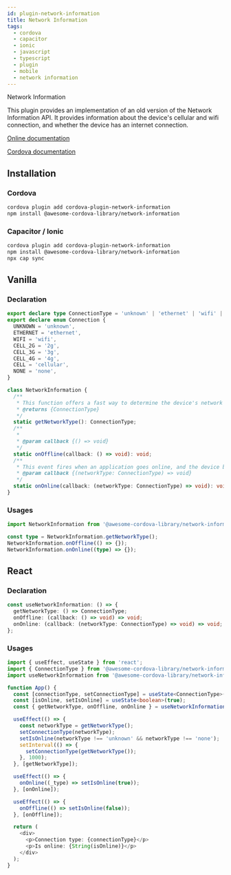 ```yaml
---
id: plugin-network-information
title: Network Information
tags:
  - cordova
  - capacitor
  - ionic
  - javascript
  - typescript
  - plugin
  - mobile
  - network information
---
```


Network Information

This plugin provides an implementation of an old version of the Network Information API. It provides information about the device's cellular and wifi connection, and whether the device has an internet connection.

[Online documentation](https://awesomecordovalibrary.com)

[Cordova documentation](https://cordova.apache.org/docs/en/11.x/reference/cordova-plugin-network-information/index.html)

## Installation

### Cordova

```sh
cordova plugin add cordova-plugin-network-information
npm install @awesome-cordova-library/network-information
```

### Capacitor / Ionic

```bash
cordova plugin add cordova-plugin-network-information
npm install @awesome-cordova-library/network-information
npx cap sync
```

## Vanilla

### Declaration

```typescript
export declare type ConnectionType = 'unknown' | 'ethernet' | 'wifi' | '2g' | '3g' | '4g' | 'cellular' | 'none';
export declare enum Connection {
  UNKNOWN = 'unknown',
  ETHERNET = 'ethernet',
  WIFI = 'wifi',
  CELL_2G = '2g',
  CELL_3G = '3g',
  CELL_4G = '4g',
  CELL = 'cellular',
  NONE = 'none',
}

class NetworkInformation {
  /**
   * This function offers a fast way to determine the device's network connection state, and type of connection.
   * @returns {ConnectionType}
   */
  static getNetworkType(): ConnectionType;
  /**
   *
   * @param callback {() => void}
   */
  static onOffline(callback: () => void): void;
  /**
   * This event fires when an application goes online, and the device becomes connected to the Internet.
   * @param callback {(networkType: ConnectionType) => void}
   */
  static onOnline(callback: (networkType: ConnectionType) => void): void;
}
```

### Usages

```typescript
import NetworkInformation from '@awesome-cordova-library/network-information';

const type = NetworkInformation.getNetworkType();
NetworkInformation.onOffline(() => {});
NetworkInformation.onOnline((type) => {});
```

## React

### Declaration

```typescript
const useNetworkInformation: () => {
  getNetworkType: () => ConnectionType;
  onOffline: (callback: () => void) => void;
  onOnline: (callback: (networkType: ConnectionType) => void) => void;
};
```

### Usages

```typescript
import { useEffect, useState } from 'react';
import { ConnectionType } from '@awesome-cordova-library/network-information/';
import useNetworkInformation from '@awesome-cordova-library/network-information/lib/react';

function App() {
  const [connectionType, setConnectionType] = useState<ConnectionType>('unknown');
  const [isOnline, setIsOnline] = useState<boolean>(true);
  const { getNetworkType, onOffline, onOnline } = useNetworkInformation();

  useEffect(() => {
    const networkType = getNetworkType();
    setConnectionType(networkType);
    setIsOnline(networkType !== 'unknown' && networkType !== 'none');
    setInterval(() => {
      setConnectionType(getNetworkType());
    }, 1000);
  }, [getNetworkType]);

  useEffect(() => {
    onOnline((_type) => setIsOnline(true));
  }, [onOnline]);

  useEffect(() => {
    onOffline(() => setIsOnline(false));
  }, [onOffline]);

  return (
    <div>
      <p>Connection type: {connectionType}</p>
      <p>Is online: {String(isOnline)}</p>
    </div>
  );
}
```
